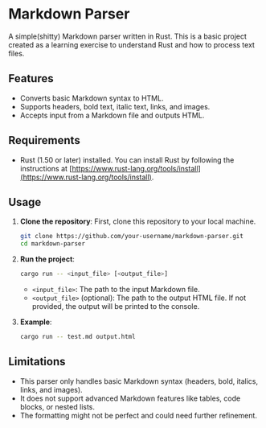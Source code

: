 # Markdown Parser

A simple(shitty) Markdown parser written in Rust. This is a basic project created as a learning exercise to understand Rust and how to process text files.

## Features

- Converts basic Markdown syntax to HTML.
- Supports headers, bold text, italic text, links, and images.
- Accepts input from a Markdown file and outputs HTML.

## Requirements

- Rust (1.50 or later) installed. You can install Rust by following the instructions at [https://www.rust-lang.org/tools/install](https://www.rust-lang.org/tools/install).

## Usage

1. **Clone the repository**:
   First, clone this repository to your local machine.

   ```bash
   git clone https://github.com/your-username/markdown-parser.git
   cd markdown-parser
   ```

2. **Run the project**:

   ```bash
   cargo run -- <input_file> [<output_file>]
   ```

   - `<input_file>`: The path to the input Markdown file.
   - `<output_file>` (optional): The path to the output HTML file. If not provided, the output will be printed to the console.

3. **Example**:

   ```bash
   cargo run -- test.md output.html
   ```

## Limitations

- This parser only handles basic Markdown syntax (headers, bold, italics, links, and images).
- It does not support advanced Markdown features like tables, code blocks, or nested lists.
- The formatting might not be perfect and could need further refinement.
